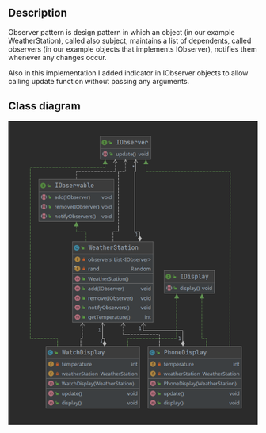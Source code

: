 ## Description
Observer pattern is design pattern in which an object (in our example WeatherStation), called also subject, maintains a list of dependents, called observers (in our example objects that implements IObserver), notifies them whenever any changes occur.

Also in this implementation I added indicator in IObserver objects to allow calling update function without passing any arguments.

## Class diagram
![diagram](observer_diagram.png)

